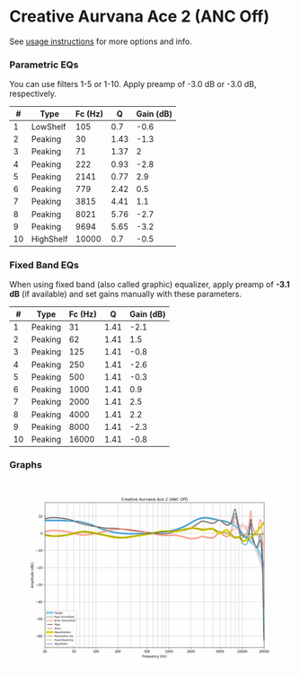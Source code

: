 # Creative Aurvana Ace 2 (ANC Off)
See [usage instructions](https://github.com/jaakkopasanen/AutoEq#usage) for more options and info.

### Parametric EQs
You can use filters 1-5 or 1-10. Apply preamp of -3.0 dB or -3.0 dB, respectively.

|   # | Type      |   Fc (Hz) |    Q |   Gain (dB) |
|-----|-----------|-----------|------|-------------|
|   1 | LowShelf  |       105 | 0.7  |        -0.6 |
|   2 | Peaking   |        30 | 1.43 |        -1.3 |
|   3 | Peaking   |        71 | 1.37 |         2   |
|   4 | Peaking   |       222 | 0.93 |        -2.8 |
|   5 | Peaking   |      2141 | 0.77 |         2.9 |
|   6 | Peaking   |       779 | 2.42 |         0.5 |
|   7 | Peaking   |      3815 | 4.41 |         1.1 |
|   8 | Peaking   |      8021 | 5.76 |        -2.7 |
|   9 | Peaking   |      9694 | 5.65 |        -3.2 |
|  10 | HighShelf |     10000 | 0.7  |        -0.5 |

### Fixed Band EQs
When using fixed band (also called graphic) equalizer, apply preamp of **-3.1 dB** (if available) and set gains manually with these parameters.

|   # | Type    |   Fc (Hz) |    Q |   Gain (dB) |
|-----|---------|-----------|------|-------------|
|   1 | Peaking |        31 | 1.41 |        -2.1 |
|   2 | Peaking |        62 | 1.41 |         1.5 |
|   3 | Peaking |       125 | 1.41 |        -0.8 |
|   4 | Peaking |       250 | 1.41 |        -2.6 |
|   5 | Peaking |       500 | 1.41 |        -0.3 |
|   6 | Peaking |      1000 | 1.41 |         0.9 |
|   7 | Peaking |      2000 | 1.41 |         2.5 |
|   8 | Peaking |      4000 | 1.41 |         2.2 |
|   9 | Peaking |      8000 | 1.41 |        -2.3 |
|  10 | Peaking |     16000 | 1.41 |        -0.8 |

### Graphs
![](./Creative%20Aurvana%20Ace%202%20(ANC%20Off).png)
